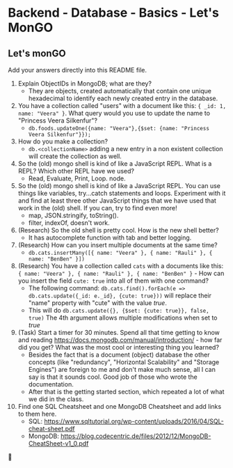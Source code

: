 # Backend - Database - Basics - Let's MonGO

## Let's monGO

Add your answers directly into this README file.

1. Explain ObjectIDs in MongoDB; what are they? 
    - They are objects, created automatically that contain one unique hexadecimal to identify each newly created entry in the database.
2. You have a collection called "users" with a document like this: `{ _id: 1, name: "Veera" }`. What query would you use to update the name to "Princess Veera Silkenfur"?
    - `db.foods.updateOne({name: "Veera"},{$set: {name: "Princess Veera Silkenfur"}});`
3. How do you make a collection?
    - `db.<collectionName>` adding a new entry in a non existent collection will create the collection as well.
4. So the (old) mongo shell is kind of like a JavaScript REPL. What is a REPL? Which other REPL have we used?
    - Read, Evaluate, Print, Loop. node.
5. So the (old) mongo shell is kind of like a JavaScript REPL. You can use things like variables, try...catch  statements and loops. Experiment with it and find at least three other JavaScript things that we have used that work in the (old) shell. If you can, try to find even more!
    - map, JSON.stringify, toString().
    - filter, indexOf,  doesn't work.
6. (Research) So the old shell is pretty cool. How is the new shell better?
    - It has autocomplete function with tab and better logging.
7. (Research) How can you insert multiple documents at the same time?
    - `db.cats.insertMany([{ name: "Veera" }, { name: "Rauli" }, { name: "BenBen" }])`
8. (Research) You have a collection called `cats` with a documents like this: `{ name: "Veera" }, { name: "Rauli" }, { name: "BenBen" }` - How can you insert the field `cute: true` into all of them with one command?
    - The following command: `db.cats.find().forEach(e => db.cats.update({_id: e._id}, {cute: true}))` will replace their "name" property with "cute" with the value *true*.
    - This will do `db.cats.update({}, {$set: {cute: true}}, false, true)` The 4th argument allows multiple modifications when set to *true*
9. (Task) Start a timer for 30 minutes. Spend all that time getting to know and reading https://docs.mongodb.com/manual/introduction/ - how far did you get? What was the most cool or interesting thing you learned?
    - Besides the fact that is a document (object) database the other concepts (like "redundancy", "Horizontal Scalability" and "Storage Engines") are foreign to me and don't make much sense, all I can say is that it sounds cool. Good job of those who wrote the documentation.
    - After that is the getting started section, which repeated a lot of what we did in the class.
10. Find one SQL Cheatsheet and one MongoDB Cheatsheet and add links to them here.
    - SQL: https://www.sqltutorial.org/wp-content/uploads/2016/04/SQL-cheat-sheet.pdf
    - MongoDB: https://blog.codecentric.de/files/2012/12/MongoDB-CheatSheet-v1_0.pdf


































🌿

